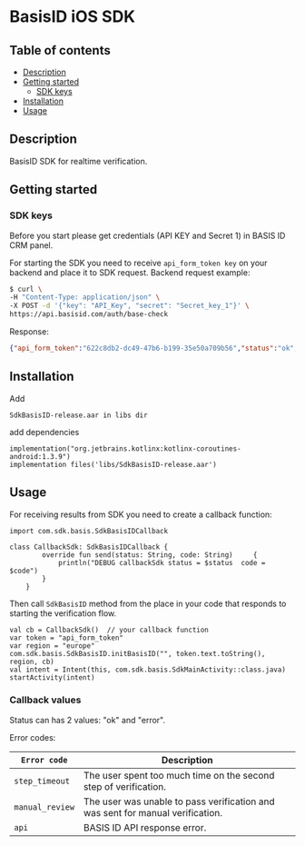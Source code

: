 # BasisID iOS SDK

## Table of contents
*   [Description](#description)
*   [Getting started](#getting-started)
	*   [SDK keys](#sdk-keys)
*   [Installation](#installation)
*   [Usage](#usage)

## Description
BasisID SDK for realtime verification.

## Getting started
### SDK keys
Before you start please get credentials (API KEY and Secret 1) in BASIS ID CRM panel.

For starting the SDK you need to receive `api_form_token key` on your backend and place it to SDK request.
Backend request example:

```bash
$ curl \
-H "Content-Type: application/json" \
-X POST -d '{"key": "API_Key", "secret": "Secret_key_1"}' \
https://api.basisid.com/auth/base-check
```

Response:

```json
{"api_form_token":"622c8db2-dc49-47b6-b199-35e50a709b56","status":"ok","user_hash":"3fa11465-2678-4311-b9eb-4654c936424c","user_id":1482783}
```


## Installation

Add 
```
SdkBasisID-release.aar in libs dir
```

add dependencies
```
implementation("org.jetbrains.kotlinx:kotlinx-coroutines-android:1.3.9")
implementation files('libs/SdkBasisID-release.aar')
```

## Usage

For receiving results from SDK you need to create a callback function:
```
import com.sdk.basis.SdkBasisIDCallback

class CallbackSdk: SdkBasisIDCallback {
        override fun send(status: String, code: String)     {
            println("DEBUG callbackSdk status = $status  code = $code")
        }
    }
```



Then call `SdkBasisID` method from the place in your code that responds to starting the verification flow.

```
val cb = CallbackSdk()  // your callback function
var token = "api_form_token"
var region = "europe"
com.sdk.basis.SdkBasisID.initBasisID("", token.text.toString(), region, cb)
val intent = Intent(this, com.sdk.basis.SdkMainActivity::class.java)
startActivity(intent)
```


### Callback values

Status can has 2 values: "ok" and "error".


Error codes:

| `Error code` | Description |
| ----- | ----- |
| `step_timeout` | The user spent too much time on the second step of verification. |
| `manual_review` | The user was unable to pass verification and was sent for manual verification.  |
| `api` | BASIS ID API response error. |
